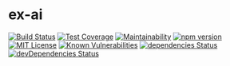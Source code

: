 # ex-ai

[![Build Status](https://travis-ci.org/Rothen/ex-ai.svg?branch=master)](https://travis-ci.org/Rothen/ex-ai)
[![Test Coverage](https://api.codeclimate.com/v1/badges/3b112a2ee0b340b63215/test_coverage)](https://codeclimate.com/github/Rothen/ex-ai/test_coverage)
[![Maintainability](https://api.codeclimate.com/v1/badges/3b112a2ee0b340b63215/maintainability)](https://codeclimate.com/github/Rothen/ex-ai/maintainability)
[![npm version](https://badge.fury.io/js/%40alkocats%2Fex-math.svg)](https://badge.fury.io/js/%40alkocats%2Fex-math)
[![MIT License](https://img.shields.io/npm/l/@alkocats/ex-ai.svg)](https://github.com/Rothen/ex-ai/blob/master/LICENSE)
[![Known Vulnerabilities](https://snyk.io/test/github/Rothen/ex-ai/badge.svg)](https://snyk.io/test/github/Rothen/ex-ai)
[![dependencies Status](https://david-dm.org/Rothen/ex-ai/status.svg)](https://david-dm.org/Rothen/ex-ai)
[![devDependencies Status](https://david-dm.org/Rothen/ex-ai/dev-status.svg)](https://david-dm.org/Rothen/ex-ai?type=dev)
